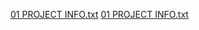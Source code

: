 [01 PROJECT INFO.txt](https://github.com/user-attachments/files/18300235/01.PROJECT.INFO.txt)
[01 PROJECT INFO.txt](https://github.com/user-attachments/files/18300229/01.PROJECT.INFO.txt)
